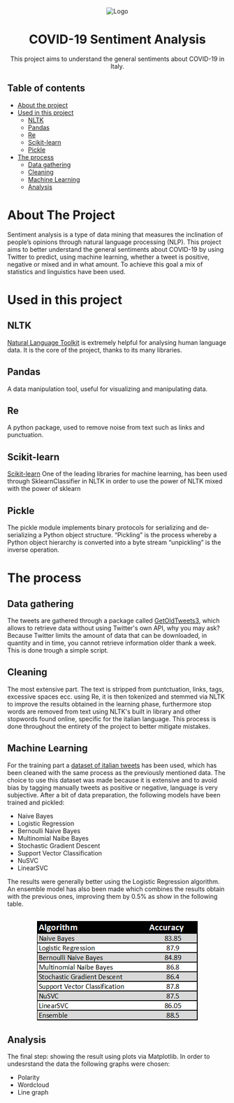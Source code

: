 <!-- PROJECT LOGO -->
  <br />
    <p align="center">
    <img src="https://image.flaticon.com/icons/svg/2904/2904311.svg" alt="Logo" width="130" height="130">
  </a>
  <h1 align="center">COVID-19 Sentiment Analysis </h1>
  <p align="center">
    This project aims to understand the general sentiments about COVID-19 in Italy.
  </p>

## Table of contents

- [About the project](#about-the-project)
- [Used in this project](#used-in-this-project)
  - [NLTK](#nltk)
  - [Pandas](#pandas)
  - [Re](#re)
  - [Scikit-learn](#scikit-learn)
  - [Pickle](#pickle)
- [The process](#the-process)
  - [Data gathering](#data-gathering)
  - [Cleaning](#cleaning)
  - [Machine Learning](#machine-learning)
  - [Analysis](#analysis)

# About The Project

Sentiment analysis is a type of data mining that measures the inclination of people’s opinions through natural language processing (NLP). This project aims to better understand the general sentiments about COVID-19 by using Twitter to predict, using machine learning, whether a tweet is positive, negative or mixed and in what amount. To achieve this goal a mix of statistics and linguistics have been used.

# Used in this project

## NLTK

[Natural Language Toolkit](https://www.nltk.org/) is extremely helpful for analysing human language data.
It is the core of the project, thanks to its many libraries.

## Pandas

A data manipulation tool, useful for visualizing and manipulating data.

## Re

A python package, used to remove noise from text such as links and punctuation.

## Scikit-learn

[Scikit-learn](https://scikit-learn.org/) One of the leading libraries for machine learning, has been used through SklearnClassifier in NLTK in order to use the power of NLTK mixed with the power of sklearn

## Pickle

The pickle module implements binary protocols for serializing and de-serializing a Python object structure. “Pickling” is the process whereby a Python object hierarchy is converted into a byte stream “unpickling” is the inverse operation.

# The process

## Data gathering

The tweets are gathered through a package called [GetOldTweets3](https://github.com/Mottl/GetOldTweets3), which allows to retrieve data without using Twitter's own API, why you may ask? Because Twitter limits the amount of data that can be downloaded, in quantity and in time, you cannot retrieve information older thank a week. This is done trough a simple script.

## Cleaning

The most extensive part. The text is stripped from puntctuation, links, tags, excessive spaces ecc. using Re, it is then tokenized and stemmed via NLTK to improve the results obtained in the learning phase, furthermore stop words are removed from text using NLTK's built in library and other stopwords found online, specific for the italian language. This process is done throughout the entirety of the project to better mitigate mistakes.

## Machine Learning

For the training part a [dataset of italian tweets](https://github.com/charlesmalafosse/open-dataset-for-sentiment-analysis) has been used, which has been cleaned with the same process as the previously mentioned data. The choice to use this dataset was made because it is extensive and to avoid bias by tagging manually tweets as positive or negative, language is very subjective. After a bit of data preparation, the following models have been trained and pickled:

- Naive Bayes
- Logistic Regression
- Bernoulli Naive Bayes
- Multinomial Naibe Bayes
- Stochastic Gradient Descent
- Support Vector Classification
- NuSVC
- LinearSVC

The results were generally better using the Logistic Regression algorithm. An ensemble model has also been made which combines the results obtain with the previous ones, improving them by 0.5% as show in the following table.

<p align="center">
    </br>
    <img src="Results\algotable.png" >
</p>

## Analysis

The final step: showing the result using plots via Matplotlib.
In order to undesrstand the data the following graphs were chosen:

- Polarity
- Wordcloud
- Line graph
